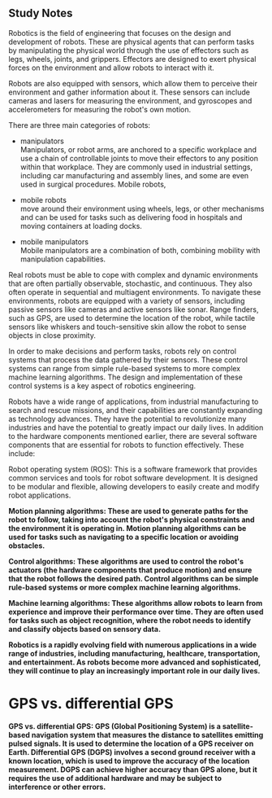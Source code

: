 
## Study Notes
Robotics is the field of engineering that focuses on the design and development of robots. These are physical agents that can perform tasks by manipulating the physical world through the use of effectors such as legs, wheels, joints, and grippers. Effectors are designed to exert physical forces on the environment and allow robots to interact with it.

Robots are also equipped with sensors, which allow them to perceive their environment and gather information about it. These sensors can include cameras and lasers for measuring the environment, and gyroscopes and accelerometers for measuring the robot's own motion.

There are three main categories of robots: <br>
* manipulators <br>
        Manipulators, or robot arms, are anchored to a specific workplace and use a chain of controllable joints to move their effectors to any position within that           workplace. They are commonly used in industrial settings, including car manufacturing and assembly lines, and some are even used in surgical procedures.               Mobile robots,
*  mobile robots  <br>
          move around their environment using wheels, legs, or other mechanisms and can be used for tasks such as delivering food in hospitals and moving containers             at loading docks.

*  mobile manipulators  <br>
          Mobile manipulators are a combination of both, combining mobility with manipulation capabilities.

Real robots must be able to cope with complex and dynamic environments that are often partially observable, stochastic, and continuous. They also often operate in sequential and multiagent environments. To navigate these environments, robots are equipped with a variety of sensors, including passive sensors like cameras and active sensors like sonar. Range finders, such as GPS, are used to determine the location of the robot, while tactile sensors like whiskers and touch-sensitive skin allow the robot to sense objects in close proximity.

In order to make decisions and perform tasks, robots rely on control systems that process the data gathered by their sensors. These control systems can range from simple rule-based systems to more complex machine learning algorithms. The design and implementation of these control systems is a key aspect of robotics engineering.

Robots have a wide range of applications, from industrial manufacturing to search and rescue missions, and their capabilities are constantly expanding as technology advances. They have the potential to revolutionize many industries and have the potential to greatly impact our daily lives.
In addition to the hardware components mentioned earlier, there are several software components that are essential for robots to function effectively. These include:

Robot operating system (ROS): This is a software framework that provides common services and tools for robot software development. It is designed to be modular and flexible, allowing developers to easily create and modify robot applications.

<b>Motion planning algorithms<b>: These are used to generate paths for the robot to follow, taking into account the robot's physical constraints and the environment it is operating in. Motion planning algorithms can be used for tasks such as navigating to a specific location or avoiding obstacles.

<b> Control algorithms<b>: These algorithms are used to control the robot's actuators (the hardware components that produce motion) and ensure that the robot follows the desired path. Control algorithms can be simple rule-based systems or more complex machine learning algorithms.

Machine learning algorithms: These algorithms allow robots to learn from experience and improve their performance over time. They are often used for tasks such as object recognition, where the robot needs to identify and classify objects based on sensory data.

Robotics is a rapidly evolving field with numerous applications in a wide range of industries, including manufacturing, healthcare, transportation, and entertainment. As robots become more advanced and sophisticated, they will continue to play an increasingly important role in our daily lives.


# GPS vs. differential GPS

GPS vs. differential GPS: GPS (Global Positioning System) is a satellite-based navigation system that measures the distance to satellites emitting pulsed signals. It is used to determine the location of a GPS receiver on Earth. Differential GPS (DGPS) involves a second ground receiver with a known location, which is used to improve the accuracy of the location measurement. DGPS can achieve higher accuracy than GPS alone, but it requires the use of additional hardware and may be subject to interference or other errors.
